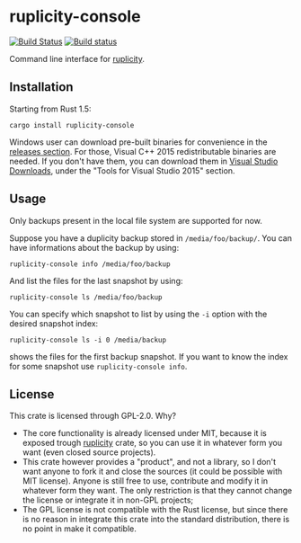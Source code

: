 # ruplicity-console
[![Build Status](https://travis-ci.org/mbrt/ruplicity-console.svg?branch=master)](https://travis-ci.org/mbrt/ruplicity-console)
[![Build status](https://ci.appveyor.com/api/projects/status/nfyy0g8yi782cx52/branch/master?svg=true)](https://ci.appveyor.com/project/mbrt/ruplicity-console/branch/master)

Command line interface for [ruplicity](https://github.com/mbrt/ruplicity).

## Installation

Starting from Rust 1.5:

```
cargo install ruplicity-console
```

Windows user can download pre-built binaries for convenience in the [releases section](https://github.com/mbrt/ruplicity-console/releases). For those, Visual C++ 2015 redistributable binaries are needed. If you don't have them, you can download them in [Visual Studio Downloads](https://www.visualstudio.com/downloads/download-visual-studio-vs), under the "Tools for Visual Studio 2015" section.

## Usage

Only backups present in the local file system are supported for now.

Suppose you have a duplicity backup stored in `/media/foo/backup/`. You can have informations about the backup by using:

```
ruplicity-console info /media/foo/backup
```

And list the files for the last snapshot by using:

```
ruplicity-console ls /media/foo/backup
```

You can specify which snapshot to list by using the `-i` option with the desired snapshot index:

```
ruplicity-console ls -i 0 /media/backup
```

shows the files for the first backup snapshot. If you want to know the index for some snapshot use `ruplicity-console info`.

## License

This crate is licensed through GPL-2.0. Why?
* The core functionality is already licensed under MIT, because it is exposed trough [ruplicity](https://github.com/mbrt/ruplicity) crate, so you can use it in whatever form you want (even closed source projects).
* This crate however provides a "product", and not a library, so I don't want anyone to fork it and close the sources (it could be possible with MIT license). Anyone is still free to use, contribute and modify it in whatever form they want. The only restriction is that they cannot change the license or integrate it in non-GPL projects;
* The GPL license is not compatible with the Rust license, but since there is no reason in integrate this crate into the standard distribution, there is no point in make it compatible.
